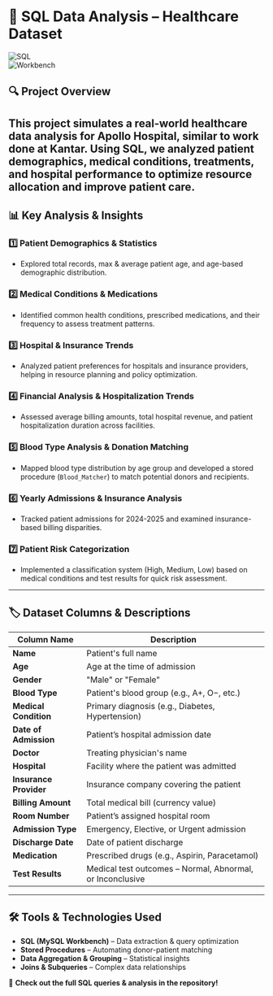 # 🏥 SQL Data Analysis – Healthcare Dataset  
![SQL](https://img.shields.io/badge/Language-SQL-yellow?style=flat-square)  
![Workbench](https://img.shields.io/badge/Workbench-MySQL-green?style=flat-square)  


## 🔍 Project Overview
This project simulates a real-world healthcare data analysis for Apollo Hospital, similar to work done at Kantar. Using SQL, we analyzed patient demographics, medical conditions, treatments, and hospital performance to optimize resource allocation and improve patient care.
---

## 📊 Key Analysis & Insights  

### 1️⃣ **Patient Demographics & Statistics**  
- Explored total records, max & average patient age, and age-based demographic distribution.  

### 2️⃣ **Medical Conditions & Medications**  
- Identified common health conditions, prescribed medications, and their frequency to assess treatment patterns.  

### 3️⃣ **Hospital & Insurance Trends**  
- Analyzed patient preferences for hospitals and insurance providers, helping in resource planning and policy optimization.  

### 4️⃣ **Financial Analysis & Hospitalization Trends**  
- Assessed average billing amounts, total hospital revenue, and patient hospitalization duration across facilities.  

### 5️⃣ **Blood Type Analysis & Donation Matching**  
- Mapped blood type distribution by age group and developed a stored procedure (`Blood_Matcher`) to match potential donors and recipients.  

### 6️⃣ **Yearly Admissions & Insurance Analysis**  
- Tracked patient admissions for 2024-2025 and examined insurance-based billing disparities.  

### 7️⃣ **Patient Risk Categorization**  
- Implemented a classification system (High, Medium, Low) based on medical conditions and test results for quick risk assessment.  

---

## 🏷️ Dataset Columns & Descriptions  

| Column Name           | Description |
|-----------------------|------------|
| **Name**             | Patient's full name |
| **Age**              | Age at the time of admission |
| **Gender**           | "Male" or "Female" |
| **Blood Type**       | Patient's blood group (e.g., A+, O−, etc.) |
| **Medical Condition**| Primary diagnosis (e.g., Diabetes, Hypertension) |
| **Date of Admission**| Patient’s hospital admission date |
| **Doctor**           | Treating physician's name |
| **Hospital**         | Facility where the patient was admitted |
| **Insurance Provider** | Insurance company covering the patient |
| **Billing Amount**   | Total medical bill (currency value) |
| **Room Number**      | Patient’s assigned hospital room |
| **Admission Type**   | Emergency, Elective, or Urgent admission |
| **Discharge Date**   | Date of patient discharge |
| **Medication**       | Prescribed drugs (e.g., Aspirin, Paracetamol) |
| **Test Results**     | Medical test outcomes – Normal, Abnormal, or Inconclusive |

---

## 🛠️ Tools & Technologies Used  
- **SQL (MySQL Workbench)** – Data extraction & query optimization  
- **Stored Procedures** – Automating donor-patient matching  
- **Data Aggregation & Grouping** – Statistical insights  
- **Joins & Subqueries** – Complex data relationships  

📌 **Check out the full SQL queries & analysis in the repository!**  
